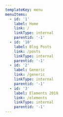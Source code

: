 ```yaml
---
templateKey: menu
menuItems:
  - id: '1'
    label: Home
    link: /
    linkType: internal
    parentid: '-1'
  - id: '10'
    label: Blog Posts
    link: /posts
    linkType: internal
    parentid: '-1'
  - id: '2'
    label: Generic
    link: /generic
    linkType: internal
    parentid: '-1'
  - id: '3'
    label: Elements 2019
    link: /elements
    linkType: internal
    parentid: '-1'
---
```


